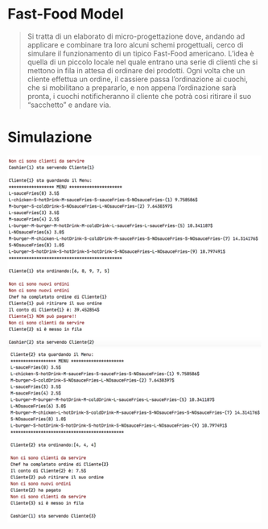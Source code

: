 # Fast-Food Model
> Si tratta di un elaborato di micro-progettazione dove, andando ad applicare e combinare tra loro alcuni  schemi progettuali, cerco di simulare il funzionamento di un tipico Fast-Food americano. 
> L’idea è quella di un piccolo locale nel quale entrano una serie di clienti che si mettono in fila in attesa di ordinare dei prodotti. Ogni volta che un cliente effettua un ordine, il cassiere passa l’ordinazione ai cuochi, che si mobilitano a prepararlo, e non appena l’ordinazione sarà pronta, i cuochi notificheranno il cliente che potrà cosi ritirare il suo “sacchetto” e andare via.

# Simulazione

![Simulator1](Simulator1.png)
![Simulator2](Simulator2.png)
